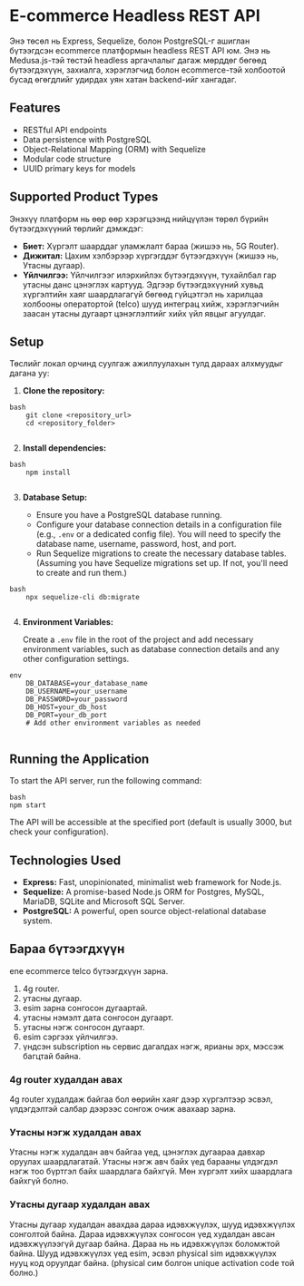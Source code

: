 # E-commerce Headless REST API

Энэ төсөл нь Express, Sequelize, болон PostgreSQL-г ашиглан бүтээгдсэн ecommerce платформын headless REST API юм. Энэ нь Medusa.js-тэй төстэй headless аргачлалыг дагаж мөрддөг бөгөөд бүтээгдэхүүн, захиалга, хэрэглэгчид болон ecommerce-тэй холбоотой бусад өгөгдлийг удирдах уян хатан backend-ийг хангадаг.

## Features

*   RESTful API endpoints
*   Data persistence with PostgreSQL
*   Object-Relational Mapping (ORM) with Sequelize
*   Modular code structure
*   UUID primary keys for models

## Supported Product Types

Энэхүү платформ нь өөр өөр хэрэгцээнд нийцүүлэн төрөл бүрийн бүтээгдэхүүний төрлийг дэмждэг:

*   **Биет:** Хүргэлт шаарддаг уламжлалт бараа (жишээ нь, 5G Router).
*   **Дижитал:** Цахим хэлбэрээр хүргэгддэг бүтээгдэхүүн (жишээ нь, Утасны дугаар).
*   **Үйлчилгээ:** Үйлчилгээг илэрхийлэх бүтээгдэхүүн, тухайлбал гар утасны данс цэнэглэх картууд. Эдгээр бүтээгдэхүүний хувьд хүргэлтийн хаяг шаардлагагүй бөгөөд гүйцэтгэл нь харилцаа холбооны оператортой (telco) шууд интеграц хийж, хэрэглэгчийн заасан утасны дугаарт цэнэглэлтийг хийх үйл явцыг агуулдаг.

## Setup

Төслийг локал орчинд суулгаж ажиллуулахын тулд дараах алхмуудыг дагана уу:

1.  **Clone the repository:**

    
```
bash
    git clone <repository_url>
    cd <repository_folder>
    
```
2.  **Install dependencies:**
```
bash
    npm install
    
```
3.  **Database Setup:**

    *   Ensure you have a PostgreSQL database running.
    *   Configure your database connection details in a configuration file (e.g., `.env` or a dedicated config file). You will need to specify the database name, username, password, host, and port.
    *   Run Sequelize migrations to create the necessary database tables. (Assuming you have Sequelize migrations set up. If not, you'll need to create and run them.)

    
```
bash
    npx sequelize-cli db:migrate
    
```
4.  **Environment Variables:**

    Create a `.env` file in the root of the project and add necessary environment variables, such as database connection details and any other configuration settings.
```
env
    DB_DATABASE=your_database_name
    DB_USERNAME=your_username
    DB_PASSWORD=your_password
    DB_HOST=your_db_host
    DB_PORT=your_db_port
    # Add other environment variables as needed
    
```
## Running the Application

To start the API server, run the following command:
```
bash
npm start
```
The API will be accessible at the specified port (default is usually 3000, but check your configuration).

## Technologies Used

*   **Express:** Fast, unopinionated, minimalist web framework for Node.js.
*   **Sequelize:** A promise-based Node.js ORM for Postgres, MySQL, MariaDB, SQLite and Microsoft SQL Server.
*   **PostgreSQL:** A powerful, open source object-relational database system.

## Бараа бүтээгдхүүн
ene ecommerce telco бүтээгдхүүн зарна.

1. 4g router.
2. утасны дугаар.
3. esim зарна сонгосон дугаартай.
4. утасны нэмэлт дата сонгосон дугаарт.
5. утасны нэгж сонгосон дугаарт.
6. esim сэргээх үйлчилгээ.
7. үндсэн subscription нь сервис дагалдах нэгж, ярианы эрх, мэссэж багцтай байна.


### 4g router худалдан авах
4g router худалдаж байгаа бол өөрийн хаяг дээр хүргэлтээр эсвэл, 
үлдэгдэлтэй салбар дээрээс сонгож очиж авахаар зарна.

### Утасны нэгж худалдан авах
Утасны нэгж худалдан авч байгаа үед, цэнэглэх дугаараа давхар оруулах шаардлагатай. 
Утасны нэгж авч байх үед барааны үлдэгдэл нэгж тоо бүртгэл байх шаардлага байхгүй. 
Мөн хүргэлт хийх шаардлага байхгүй болно.

### Утасны дугаар худалдан авах
Утасны дугаар худалдан авахдаа дараа идэвхжүүлэх, шууд идэвхжүүлэх сонголтой байна. 
Дараа идэвхжүүлэх сонгосон үед худалдан авсан идэвхжүүлээгүй дугаар байна. Дараа нь нь идэвхжүүлэх боломжтой байна.
Шууд идэвхжүүлэх үед esim, эсвэл physical sim идэвхжүүлэх нууц код оруулдаг байна. (physical сим болгон unique activation code той болно.)